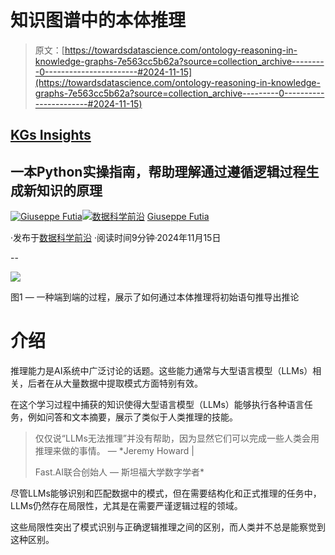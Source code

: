 # 知识图谱中的本体推理

> 原文：[https://towardsdatascience.com/ontology-reasoning-in-knowledge-graphs-7e563cc5b62a?source=collection_archive---------0-----------------------#2024-11-15](https://towardsdatascience.com/ontology-reasoning-in-knowledge-graphs-7e563cc5b62a?source=collection_archive---------0-----------------------#2024-11-15)

## [KGs Insights](https://towardsdatascience.com/tagged/kgs-insights)

## 一本Python实操指南，帮助理解通过遵循逻辑过程生成新知识的原理

[](https://medium.com/@giuseppefutia?source=post_page---byline--7e563cc5b62a--------------------------------)[![Giuseppe Futia](../Images/4d1d3b3766eca9ae8220dc5eb480a4cf.png)](https://medium.com/@giuseppefutia?source=post_page---byline--7e563cc5b62a--------------------------------)[](https://towardsdatascience.com/?source=post_page---byline--7e563cc5b62a--------------------------------)[![数据科学前沿](../Images/a6ff2676ffcc0c7aad8aaf1d79379785.png)](https://towardsdatascience.com/?source=post_page---byline--7e563cc5b62a--------------------------------) [Giuseppe Futia](https://medium.com/@giuseppefutia?source=post_page---byline--7e563cc5b62a--------------------------------)

·发布于[数据科学前沿](https://towardsdatascience.com/?source=post_page---byline--7e563cc5b62a--------------------------------) ·阅读时间9分钟·2024年11月15日

--

![](../Images/a3ae55dfa91d8d9a9818fc612db9031d.png)

图1 — 一种端到端的过程，展示了如何通过本体推理将初始语句推导出推论

# 介绍

推理能力是AI系统中广泛讨论的话题。这些能力通常与大型语言模型（LLMs）相关，后者在从大量数据中提取模式方面特别有效。

在这个学习过程中捕获的知识使得大型语言模型（LLMs）能够执行各种语言任务，例如问答和文本摘要，展示了类似于人类推理的技能。

> 仅仅说“LLMs无法推理”并没有帮助，因为显然它们可以完成一些人类会用推理来做的事情。 — *Jeremy Howard |
> 
> Fast.AI联合创始人 — 斯坦福大学数字学者*

尽管LLMs能够识别和匹配数据中的模式，但在需要结构化和正式推理的任务中，LLMs仍然存在局限性，尤其是在需要严谨逻辑过程的领域。

这些局限性突出了模式识别与正确逻辑推理之间的区别，而人类并不总是能察觉到这种区别。
